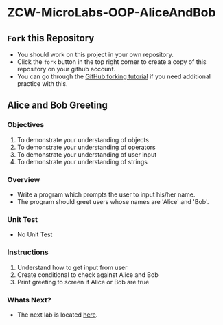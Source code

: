 # ZCW-MicroLabs-OOP-AliceAndBob

## `Fork` this Repository
* You should work on this project in your own repository.
* Click the `fork` button in the top right corner to create a copy of this repository on your github account.
* You can go through the [GitHub forking tutorial](https://help.github.com/articles/fork-a-repo/) if you need additional practice with this.


## Alice and Bob Greeting

### Objectives
1. To demonstrate your understanding of objects
2. To demonstrate your understanding of operators
3. To demonstrate your understanding of user input
4. To demonstrate your understanding of strings


### Overview
* Write a program which prompts the user to input his/her name.
* The program should greet users whose names are 'Alice' and 'Bob'.


### Unit Test
* No Unit Test


### Instructions
1. Understand how to get input from user
2. Create conditional to check against Alice and Bob
3. Print greeting to screen if Alice or Bob are true

### Whats Next?
* The next lab is located [here](https://github.com/Zipcoder/ZCW-MicroLabs-OOP-TooLargeTooSmall).
